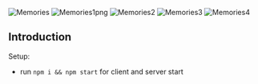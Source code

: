 ![Memories](https://user-images.githubusercontent.com/41786877/128863836-9cc0f6ec-b08b-4af9-a98f-dcfe228b6536.png)
![Memories1png](https://user-images.githubusercontent.com/41786877/128863841-b742a3f3-e146-4ebd-a27c-b0bb646c1be1.png)
![Memories2](https://user-images.githubusercontent.com/41786877/128863842-4e885d0a-14ad-43e1-b235-569cb4a35879.png)
![Memories3](https://user-images.githubusercontent.com/41786877/128863843-98fe5e84-9e3e-471f-b8f0-ebf444aea5e5.png)
![Memories4](https://user-images.githubusercontent.com/41786877/128863846-8123c5a6-cb18-41e2-be50-5b3107428af1.png)


## Introduction

Setup:
- run ```npm i && npm start``` for client and server start
